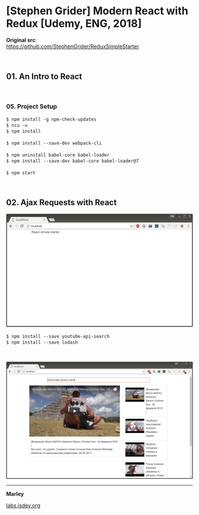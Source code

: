 # [Stephen Grider] Modern React with Redux [Udemy, ENG, 2018]

**Original src**:  
https://github.com/StephenGrider/ReduxSimpleStarter

<br/>

## 01. An Intro to React

<br/>

### 05. Project Setup

    $ npm install -g npm-check-updates
    $ ncu -u
    $ npm install

    $ npm install --save-dev webpack-cli

    $ npm uninstall babel-core babel-loader
    $ npm install --save-dev babel-core babel-loader@7

    $ npm start

<br/>

## 02. Ajax Requests with React

![Application](/img/pic01.png?raw=true)

    $ npm install --save youtube-api-search
    $ npm install --save lodash

<br/>

![Application](/img/pic02.png?raw=true)

---

**Marley**

<a href="https://labs.jsdev.org">labs.jsdev.org</a>
